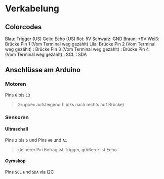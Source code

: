 # Verkabelung

## Colorcodes

Blau:       Trigger (US)
Gelb:       Echo (US)
Rot:        5V
Schwarz:    GND
Braun:      +9V
Weiß:       Brücke Pin 1 (Vom Terminal weg gezählt)
Lila:       Brücke Pin 2 (Vom Terminal weg gezählt)
:           Brücke Pin 3 (Vom Terminal weg gezählt)
:           Brücke Pin 4 (Vom Terminal weg gezählt)
:           SCL
:           SDA

## Anschlüsse am Arduino

### Motoren

Pins ``6`` bis ``13``
>Gruppen aufsteigend (Links nach rechts auf Brücke)

### Sensoren

#### Ultraschall

Pins ``2`` bis ``5`` und Pins ``A0`` und ``A1``
> kleinerer Pin Betrag ist Trigger, größerer ist Echo

#### Gyroskop

Pins ``SCL`` und ``SDA`` via I2C
